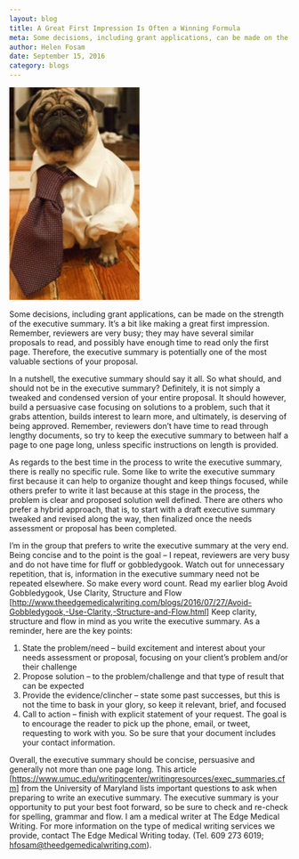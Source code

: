 ```yaml
---
layout: blog
title: A Great First Impression Is Often a Winning Formula 
meta: Some decisions, including grant applications, can be made on the strength of the executive summary.
author: Helen Fosam
date: September 15, 2016
category: blogs
---
```


![blog-nigeria-image-1](/assets/img/blog-5-img.png)

Some decisions, including grant applications, can be made on the strength of the executive summary. It’s a bit like making a great first impression. Remember, reviewers are very busy; they may have several similar proposals to read, and possibly have enough time to read only the first page. Therefore, the executive summary is potentially one of the most valuable sections of your proposal. 

In a nutshell, the executive summary should say it all. So what should, and should not be in the executive summary? Definitely, it is not simply a tweaked and condensed version of your entire proposal.  It should however, build a persuasive case focusing on solutions to a problem, such that it grabs attention, builds interest to learn more, and ultimately, is deserving of being approved. Remember, reviewers don’t have time to read through lengthy documents, so try to keep the executive summary to between half a page to one page long, unless specific instructions on length is provided. 

As regards to the best time in the process to write the executive summary, there is really no specific rule. Some like to write the executive summary first because it can help to organize thought and keep things focused, while others prefer to write it last because at this stage in the process, the problem is clear and proposed solution well defined. There are others who prefer a hybrid approach, that is, to start with a draft executive summary tweaked and revised along the way, then finalized once the needs assessment or proposal has been completed.

I’m in the group that prefers to write the executive summary at the very end. Being concise and to the point is the goal – I repeat, reviewers are very busy and do not have time for fluff or gobbledygook. Watch out for unnecessary repetition, that is, information in the executive summary need not be repeated elsewhere. So make every word count. Read my earlier blog Avoid Gobbledygook, Use Clarity, Structure and Flow [http://www.theedgemedicalwriting.com/blogs/2016/07/27/Avoid-Gobbledygook,-Use-Clarity,-Structure-and-Flow.html] Keep clarity, structure and flow in mind as you write the executive summary. As a reminder, here are the key points:
1.	State the problem/need – build excitement and interest about your needs assessment or proposal, focusing on your client’s problem and/or their challenge
2.	Propose solution – to the problem/challenge and that type of result that can be expected
3.	Provide the evidence/clincher – state some past successes, but this is not the time to bask in your glory, so keep it relevant, brief, and focused 
4.	Call to action – finish with explicit statement of your request. The goal is to encourage the reader to pick up the phone, email, or tweet, requesting to work with you. So be sure that your document includes your contact information.

Overall, the executive summary should be concise, persuasive and generally not more than one page long. This article [https://www.umuc.edu/writingcenter/writingresources/exec_summaries.cfm] from the University of Maryland lists important questions to ask when preparing to write an executive summary. The executive summary is your opportunity to put your best foot forward, so be sure to check and re-check for spelling, grammar and flow. I am a medical writer at The Edge Medical Writing. For more information on the type of medical writing services we provide, contact The Edge Medical Writing today. (Tel. 609 273 6019; hfosam@theedgemedicalwriting.com).
